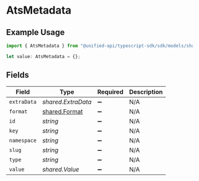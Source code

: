 # AtsMetadata

## Example Usage

```typescript
import { AtsMetadata } from "@unified-api/typescript-sdk/sdk/models/shared";

let value: AtsMetadata = {};
```

## Fields

| Field                                                 | Type                                                  | Required                                              | Description                                           |
| ----------------------------------------------------- | ----------------------------------------------------- | ----------------------------------------------------- | ----------------------------------------------------- |
| `extraData`                                           | *shared.ExtraData*                                    | :heavy_minus_sign:                                    | N/A                                                   |
| `format`                                              | [shared.Format](../../../sdk/models/shared/format.md) | :heavy_minus_sign:                                    | N/A                                                   |
| `id`                                                  | *string*                                              | :heavy_minus_sign:                                    | N/A                                                   |
| `key`                                                 | *string*                                              | :heavy_minus_sign:                                    | N/A                                                   |
| `namespace`                                           | *string*                                              | :heavy_minus_sign:                                    | N/A                                                   |
| `slug`                                                | *string*                                              | :heavy_minus_sign:                                    | N/A                                                   |
| `type`                                                | *string*                                              | :heavy_minus_sign:                                    | N/A                                                   |
| `value`                                               | *shared.Value*                                        | :heavy_minus_sign:                                    | N/A                                                   |